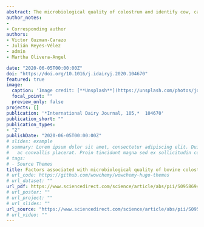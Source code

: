 ```yaml
---
abstract: The microbiological quality of colostrum and identify cow, calf and farm managemental factors associated with colostrum hygiene in Colombian dairy herds were determined. Colostrum samples (n = 255) from 44 herds were collected for bacteriological quality analysis. A survey about colostrum management was carried out for each birth event. Only 18% of the samples exceeded the threshold 100,000 cfu mL−1 for the total bacterial count (TBC), and more than 54.5% of the herds have at least one colostrum sample above the TBC threshold. The total coliform count was higher than the threshold 10,000 cfu mL−1 in 24.3% of colostrum samples and 68.2% of herds. Associations between cow-calf factors and the colostrum hygiene were examined. The two-level logistic regression showed that the colostrum microbiological quality was influenced by suckling colostrum from mother, feeding colostrum with a bottle and when the colostrum came of large herds.
author_notes:
-
- Corresponding author
authors:
- Victor Guzman-Carazo
- Julián Reyes-Vélez
- admin
- Martha Olivera-Angel

date: "2020-06-05T00:00:00Z"
doi: "https://doi.org/10.1016/j.idairyj.2020.104670"
featured: true
image:
  caption: 'Image credit: [**Unsplash**](https://unsplash.com/photos/jdD8gXaTZsc)'
  focal_point: ""
  preview_only: false
projects: []
publication: '*International Dairy Journal, 105,*  104670'
publication_short: ""
publication_types:
- "2"
publishDate: "2020-06-05T00:00:00Z"
# slides: example
# summary: Lorem ipsum dolor sit amet, consectetur adipiscing elit. Duis posuere tellus
#   ac convallis placerat. Proin tincidunt magna sed ex sollicitudin condimentum.
# tags:
# - Source Themes
title: Factors associated with microbiological quality of bovine colostrum in Colombian dairy herds
# url_code: https://github.com/wowchemy/wowchemy-hugo-themes
# url_dataset: ""
url_pdf: https://www.sciencedirect.com/science/article/abs/pii/S0958694620300406
# url_poster: ""
# url_project: ""
# url_slides: ""
url_source: "https://www.sciencedirect.com/science/article/abs/pii/S0958694620300406"
# url_video: ""
---
```

